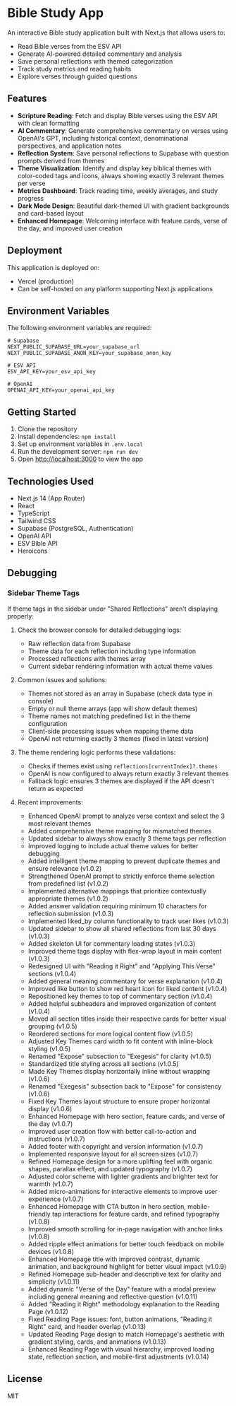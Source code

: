 # Bible Study App

An interactive Bible study application built with Next.js that allows users to:

- Read Bible verses from the ESV API
- Generate AI-powered detailed commentary and analysis
- Save personal reflections with themed categorization
- Track study metrics and reading habits
- Explore verses through guided questions

## Features

- **Scripture Reading**: Fetch and display Bible verses using the ESV API with clean formatting
- **AI Commentary**: Generate comprehensive commentary on verses using OpenAI's GPT, including historical context, denominational perspectives, and application notes
- **Reflection System**: Save personal reflections to Supabase with question prompts derived from themes
- **Theme Visualization**: Identify and display key biblical themes with color-coded tags and icons, always showing exactly 3 relevant themes per verse
- **Metrics Dashboard**: Track reading time, weekly averages, and study progress
- **Dark Mode Design**: Beautiful dark-themed UI with gradient backgrounds and card-based layout
- **Enhanced Homepage**: Welcoming interface with feature cards, verse of the day, and improved user creation

## Deployment

This application is deployed on:

- Vercel (production)
- Can be self-hosted on any platform supporting Next.js applications

## Environment Variables

The following environment variables are required:

```
# Supabase
NEXT_PUBLIC_SUPABASE_URL=your_supabase_url
NEXT_PUBLIC_SUPABASE_ANON_KEY=your_supabase_anon_key

# ESV API
ESV_API_KEY=your_esv_api_key

# OpenAI
OPENAI_API_KEY=your_openai_api_key
```

## Getting Started

1. Clone the repository
2. Install dependencies: `npm install`
3. Set up environment variables in `.env.local`
4. Run the development server: `npm run dev`
5. Open [http://localhost:3000](http://localhost:3000) to view the app

## Technologies Used

- Next.js 14 (App Router)
- React
- TypeScript
- Tailwind CSS
- Supabase (PostgreSQL, Authentication)
- OpenAI API
- ESV Bible API
- Heroicons

## Debugging

### Sidebar Theme Tags

If theme tags in the sidebar under "Shared Reflections" aren't displaying properly:

1. Check the browser console for detailed debugging logs:

   - Raw reflection data from Supabase
   - Theme data for each reflection including type information
   - Processed reflections with themes array
   - Current sidebar rendering information with actual theme values

2. Common issues and solutions:

   - Themes not stored as an array in Supabase (check data type in console)
   - Empty or null theme arrays (app will show default themes)
   - Theme names not matching predefined list in the theme configuration
   - Client-side processing issues when mapping theme data
   - OpenAI not returning exactly 3 themes (fixed in latest version)

3. The theme rendering logic performs these validations:

   - Checks if themes exist using `reflections[currentIndex]?.themes`
   - OpenAI is now configured to always return exactly 3 relevant themes
   - Fallback logic ensures 3 themes are displayed if the API doesn't return as expected

4. Recent improvements:
   - Enhanced OpenAI prompt to analyze verse context and select the 3 most relevant themes
   - Added comprehensive theme mapping for mismatched themes
   - Updated sidebar to always show exactly 3 theme tags per reflection
   - Improved logging to include actual theme values for better debugging
   - Added intelligent theme mapping to prevent duplicate themes and ensure relevance (v1.0.2)
   - Strengthened OpenAI prompt to strictly enforce theme selection from predefined list (v1.0.2)
   - Implemented alternative mappings that prioritize contextually appropriate themes (v1.0.2)
   - Added answer validation requiring minimum 10 characters for reflection submission (v1.0.3)
   - Implemented liked_by column functionality to track user likes (v1.0.3)
   - Updated sidebar to show all shared reflections from last 30 days (v1.0.3)
   - Added skeleton UI for commentary loading states (v1.0.3)
   - Improved theme tags display with flex-wrap layout in main content (v1.0.3)
   - Redesigned UI with "Reading it Right" and "Applying This Verse" sections (v1.0.4)
   - Added general meaning commentary for verse explanation (v1.0.4)
   - Improved like button to show red heart icon for liked content (v1.0.4)
   - Repositioned key themes to top of commentary section (v1.0.4)
   - Added helpful subheaders and improved organization of content (v1.0.4)
   - Moved all section titles inside their respective cards for better visual grouping (v1.0.5)
   - Reordered sections for more logical content flow (v1.0.5)
   - Adjusted Key Themes card width to fit content with inline-block styling (v1.0.5)
   - Renamed "Expose" subsection to "Exegesis" for clarity (v1.0.5)
   - Standardized title styling across all sections (v1.0.5)
   - Made Key Themes display horizontally inline without wrapping (v1.0.6)
   - Renamed "Exegesis" subsection back to "Expose" for consistency (v1.0.6)
   - Fixed Key Themes layout structure to ensure proper horizontal display (v1.0.6)
   - Enhanced Homepage with hero section, feature cards, and verse of the day (v1.0.7)
   - Improved user creation flow with better call-to-action and instructions (v1.0.7)
   - Added footer with copyright and version information (v1.0.7)
   - Implemented responsive layout for all screen sizes (v1.0.7)
   - Refined Homepage design for a more uplifting feel with organic shapes, parallax effect, and updated typography (v1.0.7)
   - Adjusted color scheme with lighter gradients and brighter text for warmth (v1.0.7)
   - Added micro-animations for interactive elements to improve user experience (v1.0.7)
   - Enhanced Homepage with CTA button in hero section, mobile-friendly tap interactions for feature cards, and refined typography (v1.0.8)
   - Improved smooth scrolling for in-page navigation with anchor links (v1.0.8)
   - Added ripple effect animations for better touch feedback on mobile devices (v1.0.8)
   - Enhanced Homepage title with improved contrast, dynamic animation, and background highlight for better visual impact (v1.0.9)
   - Refined Homepage sub-header and descriptive text for clarity and simplicity (v1.0.11)
   - Added dynamic "Verse of the Day" feature with a modal preview including general meaning and reflective question (v1.0.11)
   - Added "Reading it Right" methodology explanation to the Reading Page (v1.0.12)
   - Fixed Reading Page issues: font, button animations, "Reading it Right" card, and header overlap (v1.0.13)
   - Updated Reading Page design to match Homepage's aesthetic with gradient styling, cards, and animations (v1.0.13)
   - Enhanced Reading Page with visual hierarchy, improved loading state, reflection section, and mobile-first adjustments (v1.0.14)

## License

MIT
